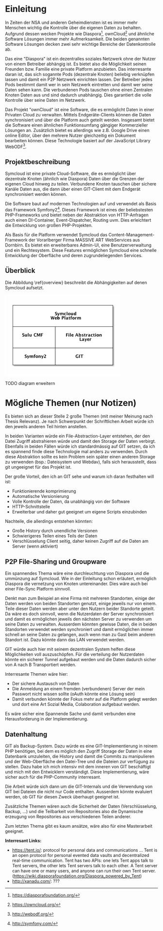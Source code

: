 # Einleitung

In Zeiten der NSA und anderen Geheimdiensten ist es immer mehr Menschen wichtig die Kontrolle über die eigenen Daten
zu behalten. Aufgrund dessen wecken Projekte wie Diaspora[^1], ownCloud[^2] und ähnliche Software Lösungen immer mehr
Aufmerksamkeit. Die beiden genannten Software Lösungen decken zwei sehr wichtige Bereiche der Datenkontrolle ab.

Das eine "Diaspora" ist ein dezentralles soziales Netzwerk ohne der Nutzer von einem Betreiber abhängig ist. Es bietet
also die Möglichkeit seinen Freunden bzw. Familie eine private Platform anzubieten. Das interresante daran ist, das
sich sogannte Pods (dezentrale Knoten) beliebig verknüpfen lassen und damit ein P2P Netzwerk einrichten lassen. Der
Betreiber jedes Pods bestimmt damit wer in sein Netzwerk eintretten und damit wer seine Daten sehen kann. Die
verbundenen Pods tauschen ohne einen Zentralen Knoten Daten aus und sind dadurch unabhängig. Dies garantiert die volle
Kontrolle über seine Daten im Netzwerk.

Das Projekt "ownCloud" ist eine Software, die es ermöglicht Daten in einer Privaten Cloud zu verwalten. Mittels
Endgeräte-Clients können die Daten synchronisiert und über die Platform auch geteilt werden. Insgesamt bietet die
Software einen ähnlichen Funktionsumfang gängiger Kommerzieller Lösungen an. Zusätzlich bietet es allerdings
wie z.B. Google Drive einen online Editor, über den mehrere Nutzer gleichzeitig ein Dokument bearbeiten können.
Diese Technologie basiert auf der JavaScript Library WebODF[^3].

## Projektbeschreibung

Symcloud ist eine private Cloud-Software, die es ermöglicht über dezentrale Knoten (ähnlich wie Diaspora) Daten
über die Grenzen der eigenen Cloud hinweg zu teilen. Verbundene Knoten tauschen über sichere Kanäle Daten aus, die
dann über einen GIT-Client mit dem Endgerät synchronisiert werden können.

Die Software baut auf modernen Technologien auf und verwendet als Basis das Framework Symfony2[^4]. Dieses Framework
ist eines der beliebstesten PHP-Frameworks und bietet neben der Abstraktion von HTTP-Anfragen auch einen DI-Container,
Event-Dispatcher, Routing uvm. Dies erleichtert die Entwicklung von großen PHP-Projekten.

Als Basis für die Platform verwendet Symcloud das Content-Management-Framework der Vorarlberger Firma MASSIVE ART
WebServices aus Dornbirn. Es bietet ein erweiterbares Admin-UI, eine Benutzerverwaltung und ein Rechtesystem. Diese
Features ermöglichen Symcloud eine schnelle Entwicklung der Oberfläche und deren zugrundeliegenden Services.

## Überblick

Die Abbildung \ref{overview} beschreibt die Abhängigkeiten auf denen Symcloud aufsetzt.

![Überblick über die Komponenten\label{overview}](diagrams/overview.png)

TODO diagram erweitern

# Mögliche Themen (nur Notizen)

Es bieten sich an dieser Stelle 2 große Themen (mit meiner Meinung nach Thesis Relevanz). Je nach Schwerpunkt der
Schriftlichen Arbeit würde ich den jeweils anderen Teil hinten anstellen.

In beiden Varianten würde ein File-Abstraction-Layer entstehen, der den Datei Zugriff abstrahieren würde und damit
den Storage der Daten verbirgt. Ebenfalls in beiden Fällen würde ich standardmässig auf GIT setzen, da ich es spannend
finde diese Technologie mal anders zu verwenden. Durch diese Abstraktion sollte es kein Problem sein später einen
anderen Storage zu verwenden (bsp.: Dateisystem und Webdav), falls sich herausstellt, dass git ungeeignet für das
Projekt ist.

Der große Vorteil, den ich an GIT sehe und warum ich daran festhalten will ist:

* Funktionierende komprimierung
* Automatische Versionierung
* Volle Kontrolle der Daten, da unabhängig von der Software
* HTTP-Schnittstelle
* Erweiterbar und daher gut geeignet um eigene Scripts einzubinden

Nachteile, die allerdings entstehen könnten:

* Große History durch unendliche Versionen
* Schwierigeres Teilen eines Teils der Daten
* Verschlüsselung Client seitig, daher keinen Zugriff auf die Daten am Server (wenn aktiviert)

## P2P File-Sharing und Groupware

Ein spannendes Thema wäre eine durchleuchtung von Diaspora und die ummünzung auf Symcloud. Wie in der Einleitung schon
erläutert, ermöglich Diaspora die vernetzung von Knoten untereinander. Dies wäre auch bei einer File-Sync Platform
sinnvoll.

Denkt man zum Beispiel an eine Firma mit mehreren Standorten, einige der Daten werden von beiden Standorten genutzt,
einige jeweils nur von einem. Teile dieser Daten werden aber unter den Nutzern beider Standorte geteilt. Da wäre es
doch sinnvoll, wenn die Nutzerdaten der Server synchronisiert und damit es ermöglichen jeweils den nächsten Server
zu verwenden um seine Daten zu verwalten. Ausserdem könnten gewisse Daten, die in beiden Standorten verwendet werden
synchroniert und damit ermöglichen immer schnell an seine Daten zu gelangen, auch wenn man zu Gast beim anderen
Standort ist. Dazu könnte dann das LAN verwendet werden.

GIT würde auch hier mit seinem dezentralen System helfen diese Möglichkeiten voll auszuschöpfen. Für die verteilung der
Nutzerdaten könnte ein sicherer Tunnel aufgebaut werden und die Daten dadurch sicher von A nach B Transportiert werden.

Interresante Themen wäre hier:

* Der sichere Austausch von Daten
* Die Anmeldung an einem fremden (verbundenen) Server der mein Passwort nicht wissen sollte (oAuth könnte eine Lösung
  sein)
* Damit verbunden könnte der Fokus mehr auf die Platform gelegt werden und dort eine Art Sozial Media, Colaboration
  aufgebaut werden.

Es wäre sicher eine Spannende Sache und damit verbunden eine Herausforderung in der Implementierung. 

## Datenhaltung

GIT als Backup-System. Dazu würde es eine GIT-Implementierung in reinem PHP benötigen, bei dem es möglich den Zugriff
Storage der Daten in eine Datenbank umzuleiten, die History und damit die Commits zu manipulieren und der Web-Oberfläche
den Datei-Tree und die Dateien zur verfügung zu stellen. Dazu habe ich mich intensiv mit dem inneren von GIT beschäftigt
und mich mit den Entwicklern verständigt. Diese Implementierung, wäre sicher auch für die PHP-Community interresant.

Die Arbeit würde sich dann um die GIT-Internals und die Verwendung von GIT bei Dateien die nicht nur Code enthalten.
Ausserdem könnte evaluiert werden, ob GIT für diesen Zweck überhaupt geeignet ist.

Zusätzliche Themen wären auch die Sicherheit der Daten (Verschlüsselung, Backup, ...) und die Teilbarkeit von
Repositories also die Dynamische erzeugung von Repositories aus verschiedenen Teilen anderer.

Zum letzten Thema gibt es kaum ansätze, wäre also für eine Masterarbeit geeignet.

__Interresant Links:__

* <https://tent.io/>: protocol for personal data and communications ... Tent is an open protocol for personal evented data vaults and decentralized real-time communication. Tent has two APIs: one lets Tent apps talk to Tent servers, the other lets Tent servers talk to each other. A Tent server can have one or many users, and anyone can run their own Tent server. (<https://wiki.diasporafoundation.org/Diaspora_powered_by_Tent>)
* <http://xanadu.com/>: ???

[^1]: <https://diasporafoundation.org/>
[^2]: <https://owncloud.org/>
[^3]: <http://webodf.org/>
[^4]: <http://symfony.com/>
